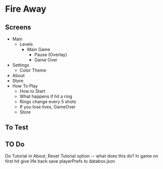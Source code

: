 # Fire Away

## Screens
* Main
    * Levels
        * Main Game
            * Pause (Overlay)
            * Game Over
* Settings
    * Color Theme
* About
* Store
* How To Play
    * How to Start
    * What happens if hit a ring
    * Rings change every 5 shots
    * If you lose lives, GameOver
    * Store

## To Test
<!-- print BasicRings_BestScore see if it pulls Unity's - IT"S THERE! -->
<!-- gameplay Basic seems ok -->
<!-- leaderboard and achievement posting, posted! -->
<!-- Gems = start 100 -->
<!-- use Gems, uninstall, reinstall, still get 100? or used -->

## TO Do
<!-- Fill out store -->
<!-- Restore Purchases -->
Do Tutorial in About, Reset Tutorial option -- what does this do?
In game on first hit give life back
save playerPrefs to databox.json
